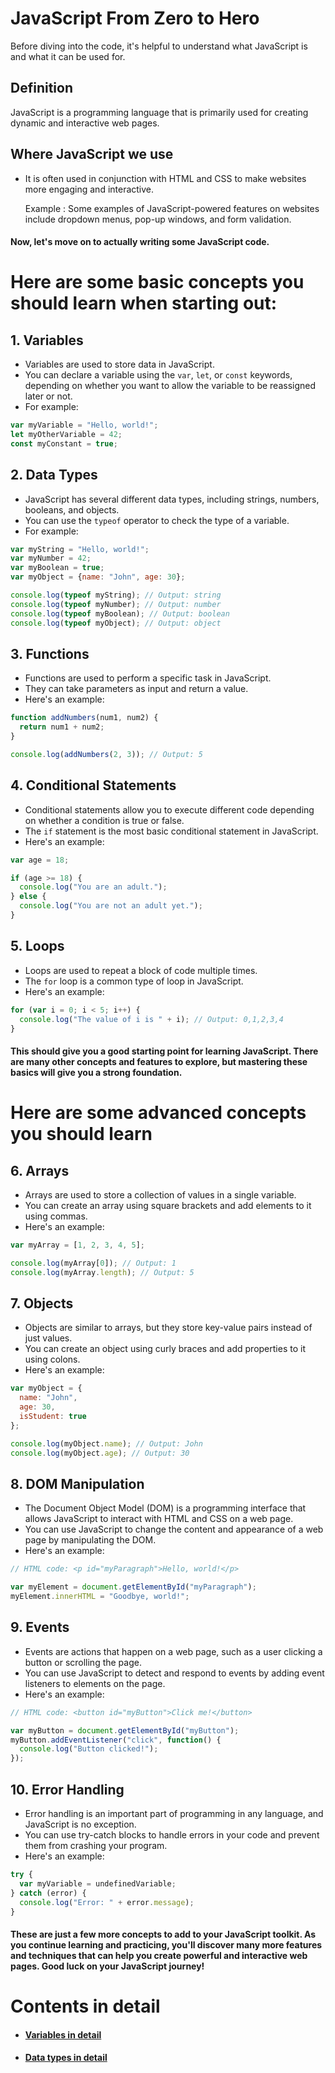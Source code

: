 # JavaScript From Zero to Hero

Before diving into the code, it's helpful to understand what JavaScript is and what it can be used for.

## Definition 

JavaScript is a programming language that is primarily used for creating dynamic and interactive web pages.

## Where JavaScript we use

* It is often used in conjunction with HTML and CSS to make websites more engaging and interactive. 
 
     Example : Some examples of JavaScript-powered features on websites include dropdown menus, pop-up windows, and form validation.

#### Now, let's move on to actually writing some JavaScript code. 

# Here are some basic concepts you should learn when starting out:

## 1. Variables 

* Variables are used to store data in JavaScript. 
* You can declare a variable using the `var`, `let`, or `const` keywords, depending on whether you want to allow the variable to be reassigned later or not. 
* For example:

```javascript
var myVariable = "Hello, world!";
let myOtherVariable = 42;
const myConstant = true;
```
## 2. Data Types

- JavaScript has several different data types, including strings, numbers, booleans, and objects.
- You can use the `typeof` operator to check the type of a variable. 
- For example:

```javascript
var myString = "Hello, world!";
var myNumber = 42;
var myBoolean = true;
var myObject = {name: "John", age: 30};

console.log(typeof myString); // Output: string
console.log(typeof myNumber); // Output: number
console.log(typeof myBoolean); // Output: boolean
console.log(typeof myObject); // Output: object
```

## 3. Functions

- Functions are used to perform a specific task in JavaScript.
- They can take parameters as input and return a value.
- Here's an example:

```javascript
function addNumbers(num1, num2) {
  return num1 + num2;
}

console.log(addNumbers(2, 3)); // Output: 5
```

## 4. Conditional Statements

- Conditional statements allow you to execute different code depending on whether a condition is true or false.
- The `if` statement is the most basic conditional statement in JavaScript.
- Here's an example:

```javascript
var age = 18;

if (age >= 18) {
  console.log("You are an adult.");
} else {
  console.log("You are not an adult yet.");
}
```

## 5. Loops

- Loops are used to repeat a block of code multiple times.
- The `for` loop is a common type of loop in JavaScript.
- Here's an example:

```javascript
for (var i = 0; i < 5; i++) {
  console.log("The value of i is " + i); // Output: 0,1,2,3,4
}
```

#### This should give you a good starting point for learning JavaScript. There are many other concepts and features to explore, but mastering these basics will give you a strong foundation.

# Here are some advanced concepts you should learn

## 6. Arrays

- Arrays are used to store a collection of values in a single variable.
- You can create an array using square brackets and add elements to it using commas.
- Here's an example:

```javascript
var myArray = [1, 2, 3, 4, 5];

console.log(myArray[0]); // Output: 1
console.log(myArray.length); // Output: 5
```

## 7. Objects

- Objects are similar to arrays, but they store key-value pairs instead of just values. 
- You can create an object using curly braces and add properties to it using colons.
- Here's an example:

```javascript
var myObject = {
  name: "John",
  age: 30,
  isStudent: true
};

console.log(myObject.name); // Output: John
console.log(myObject.age); // Output: 30
```

## 8. DOM Manipulation

- The Document Object Model (DOM) is a programming interface that allows JavaScript to interact with HTML and CSS on a web page.
- You can use JavaScript to change the content and appearance of a web page by manipulating the DOM.
- Here's an example:

```javascript
// HTML code: <p id="myParagraph">Hello, world!</p>

var myElement = document.getElementById("myParagraph");
myElement.innerHTML = "Goodbye, world!";
```

## 9. Events

- Events are actions that happen on a web page, such as a user clicking a button or scrolling the page.
- You can use JavaScript to detect and respond to events by adding event listeners to elements on the page.
- Here's an example:

```javascript
// HTML code: <button id="myButton">Click me!</button>

var myButton = document.getElementById("myButton");
myButton.addEventListener("click", function() {
  console.log("Button clicked!");
});
```

## 10. Error Handling

- Error handling is an important part of programming in any language, and JavaScript is no exception.
- You can use try-catch blocks to handle errors in your code and prevent them from crashing your program. 
- Here's an example:

```javascript
try {
  var myVariable = undefinedVariable;
} catch (error) {
  console.log("Error: " + error.message);
}
```
#### These are just a few more concepts to add to your JavaScript toolkit. As you continue learning and practicing, you'll discover many more features and techniques that can help you create powerful and interactive web pages. Good luck on your JavaScript journey!

# Contents in detail

- #### [Variables in detail](/1_Variables/Variables_Docs.md)
- #### [Data types in detail](/2_Datatypes/Datatypes_Docs.md)















